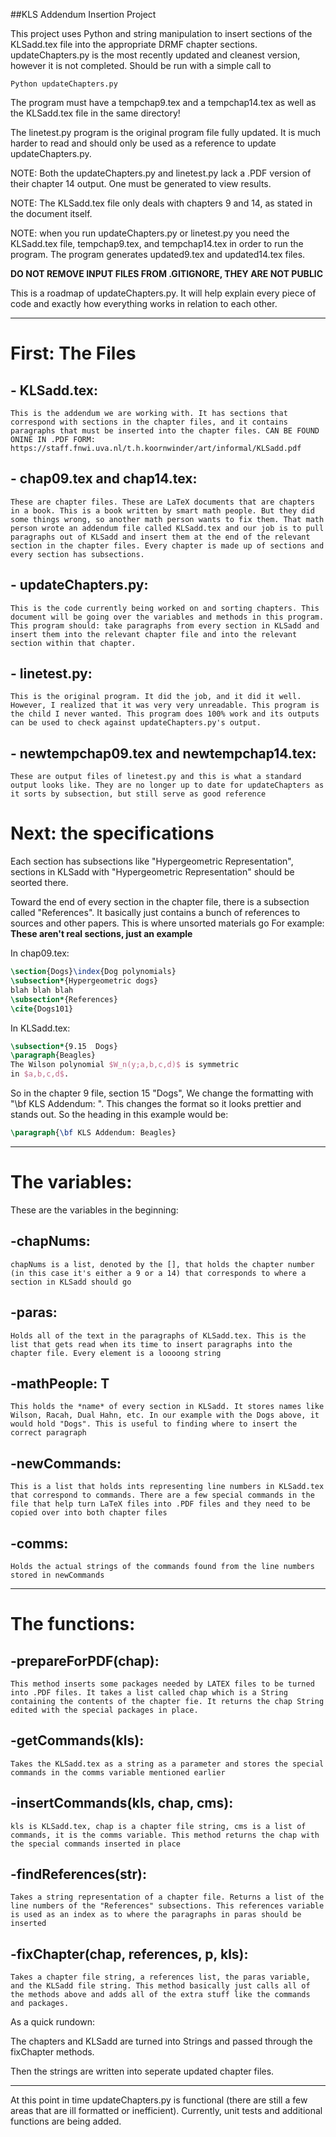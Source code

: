 ##KLS Addendum Insertion Project

This project uses Python and string manipulation to insert sections of the KLSadd.tex file into the appropriate DRMF chapter sections. updateChapters.py is the most recently updated and cleanest version, however it is not completed. Should be run with a simple call to 
```
Python updateChapters.py
```
The program must have a tempchap9.tex and a tempchap14.tex as well as the KLSadd.tex file in the same directory!

The linetest.py program is the original program file fully updated. It is much harder to read and should only be used as a reference to update updateChapters.py.

NOTE: Both the updateChapters.py and linetest.py lack a .PDF version of their chapter 14 output. One must be generated to view results.

NOTE: The KLSadd.tex file only deals with chapters 9 and 14, as stated in the document itself.

NOTE: when you run updateChapters.py or linetest.py you need the KLSadd.tex file, tempchap9.tex, and tempchap14.tex in order to run the program. The program generates updated9.tex and updated14.tex files. 

**DO NOT REMOVE INPUT FILES FROM .GITIGNORE, THEY ARE NOT PUBLIC**

This is a roadmap of updateChapters.py. It will help explain every piece of code and exactly how everything works in relation to each other.


_______________________________________________________________________________


# First: The Files

 ## - KLSadd.tex:
    This is the addendum we are working with. It has sections that correspond with sections in the chapter files, and it contains paragraphs that must be inserted into the chapter files. CAN BE FOUND ONINE IN .PDF FORM: https://staff.fnwi.uva.nl/t.h.koornwinder/art/informal/KLSadd.pdf

 ## - chap09.tex and chap14.tex:
    These are chapter files. These are LaTeX documents that are chapters in a book. This is a book written by smart math people. But they did some things wrong, so another math person wants to fix them. That math person wrote an addendum file called KLSadd.tex and our job is to pull paragraphs out of KLSadd and insert them at the end of the relevant section in the chapter files. Every chapter is made up of sections and every section has subsections.

 ## - updateChapters.py:
    This is the code currently being worked on and sorting chapters. This document will be going over the variables and methods in this program. This program should: take paragraphs from every section in KLSadd and insert them into the relevant chapter file and into the relevant section within that chapter.

 ## - linetest.py:
    This is the original program. It did the job, and it did it well. However, I realized that it was very very unreadable. This program is the child I never wanted. This program does 100% work and its outputs can be used to check against updateChapters.py's output.

 ## - newtempchap09.tex and newtempchap14.tex:
    These are output files of linetest.py and this is what a standard output looks like. They are no longer up to date for updateChapters as it sorts by subsection, but still serve as good reference

# Next: the specifications

Each section has subsections like "Hypergeometric Representation", sections in KLSadd with "Hypergeometric Representation" should be seorted there.

Toward the end of every section in the chapter file, there is a subsection called "References". It basically just contains a bunch of references to sources and other papers. This is where unsorted materials go For example:
**These aren't real sections, just an example**

In chap09.tex:
```latex
\section{Dogs}\index{Dog polynomials}
\subsection*{Hypergeometric dogs}
blah blah blah
\subsection*{References}
\cite{Dogs101}
```

In KLSadd.tex:

```latex
\subsection*{9.15  Dogs}
\paragraph{Beagles}
The Wilson polynomial $W_n(y;a,b,c,d)$ is symmetric
in $a,b,c,d$.
```

So in the chapter 9 file, section 15 "Dogs", We change the formatting with "\bf KLS Addendum: ". This changes the format so it looks prettier and stands out. So the heading in this example would be:

```latex
\paragraph{\bf KLS Addendum: Beagles}
```
---

# The variables:

These are the variables in the beginning:

 ## -chapNums:
    chapNums is a list, denoted by the [], that holds the chapter number (in this case it's either a 9 or a 14) that corresponds to where a section in KLSadd should go

 ## -paras:
    Holds all of the text in the paragraphs of KLSadd.tex. This is the list that gets read when its time to insert paragraphs into the chapter file. Every element is a loooong string

 ## -mathPeople: T
    This holds the *name* of every section in KLSadd. It stores names like Wilson, Racah, Dual Hahn, etc. In our example with the Dogs above, it would hold "Dogs". This is useful to finding where to insert the correct paragraph

 ## -newCommands:
    This is a list that holds ints representing line numbers in KLSadd.tex that correspond to commands. There are a few special commands in the file that help turn LaTeX files into .PDF files and they need to be copied over into both chapter files

 ## -comms:
    Holds the actual strings of the commands found from the line numbers stored in newCommands

---

# The functions:

 ## -prepareForPDF(chap):
    This method inserts some packages needed by LATEX files to be turned into .PDF files. It takes a list called chap which is a String containing the contents of the chapter fie. It returns the chap String edited with the special packages in place.

 ## -getCommands(kls):
    Takes the KLSadd.tex as a string as a parameter and stores the special commands in the comms variable mentioned earlier

 ## -insertCommands(kls, chap, cms):
    kls is KLSadd.tex, chap is a chapter file string, cms is a list of commands, it is the comms variable. This method returns the chap with the special commands inserted in place

 ## -findReferences(str):
    Takes a string representation of a chapter file. Returns a list of the line numbers of the "References" subsections. This references variable is used as an index as to where the paragraphs in paras should be inserted

 ## -fixChapter(chap, references, p, kls):
    Takes a chapter file string, a references list, the paras variable, and the KLSadd file string. This method basically just calls all of the methods above and adds all of the extra stuff like the commands and packages.




As a quick rundown:

The chapters and KLSadd are turned into Strings and passed through the fixChapter methods.

Then the strings are written into seperate updated chapter files.

---

At this point in time updateChapters.py is functional (there are still a few areas that are ill formatted or inefficient). Currently, unit tests and additional functions are being added.


